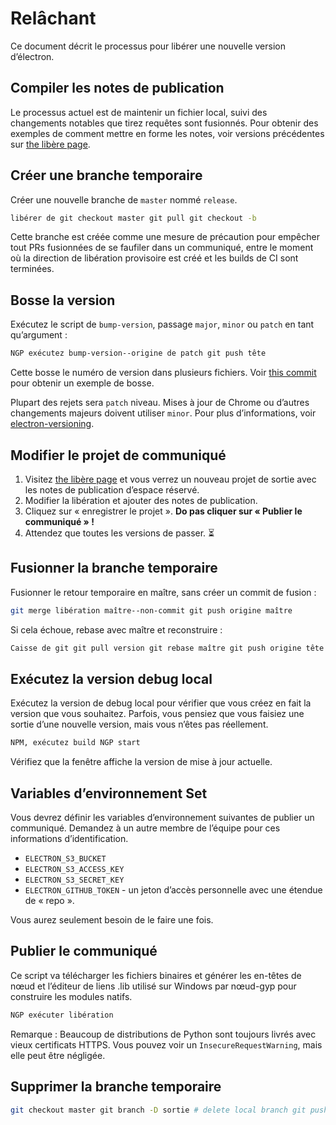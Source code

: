 # Relâchant

Ce document décrit le processus pour libérer une nouvelle version d’électron.

## Compiler les notes de publication

Le processus actuel est de maintenir un fichier local, suivi des changements notables que tirez requêtes sont fusionnés. Pour obtenir des exemples de comment mettre en forme les notes, voir versions précédentes sur [the libère page](https://github.com/electron/electron/releases).

## Créer une branche temporaire

Créer une nouvelle branche de `master` nommé `release`.

```sh
libérer de git checkout master git pull git checkout -b
```

Cette branche est créée comme une mesure de précaution pour empêcher tout PRs fusionnées de se faufiler dans un communiqué, entre le moment où la direction de libération provisoire est créé et les builds de CI sont terminées.

## Bosse la version

Exécutez le script de `bump-version`, passage `major`, `minor` ou `patch` en tant qu’argument :

```sh
NGP exécutez bump-version--origine de patch git push tête
```

Cette bosse le numéro de version dans plusieurs fichiers. Voir [this commit](https://github.com/electron/electron/commit/78ec1b8f89b3886b856377a1756a51617bc33f5a) pour obtenir un exemple de bosse.

Plupart des rejets sera `patch` niveau. Mises à jour de Chrome ou d’autres changements majeurs doivent utiliser `minor`. Pour plus d’informations, voir [electron-versioning](/docs/tutorial/electron-versioning.md).

## Modifier le projet de communiqué

  1. Visitez [the libère page](https://github.com/electron/electron/releases) et vous verrez un nouveau projet de sortie avec les notes de publication d’espace réservé.
  2. Modifier la libération et ajouter des notes de publication.
  3. Cliquez sur « enregistrer le projet ». **Do pas cliquer sur « Publier le communiqué » !**
  4. Attendez que toutes les versions de passer. :hourglass_flowing_sand:

## Fusionner la branche temporaire

Fusionner le retour temporaire en maître, sans créer un commit de fusion :

```sh
git merge libération maître--non-commit git push origine maître
```

Si cela échoue, rebase avec maître et reconstruire :

```sh
Caisse de git git pull version git rebase maître git push origine tête
```

## Exécutez la version debug local

Exécutez la version de debug local pour vérifier que vous créez en fait la version que vous souhaitez. Parfois, vous pensiez que vous faisiez une sortie d’une nouvelle version, mais vous n’êtes pas réellement.

```sh
NPM, exécutez build NGP start
```

Vérifiez que la fenêtre affiche la version de mise à jour actuelle.

## Variables d’environnement Set

Vous devrez définir les variables d’environnement suivantes de publier un communiqué. Demandez à un autre membre de l’équipe pour ces informations d’identification.

- `ELECTRON_S3_BUCKET`
- `ELECTRON_S3_ACCESS_KEY`
- `ELECTRON_S3_SECRET_KEY`
- `ELECTRON_GITHUB_TOKEN` - un jeton d’accès personnelle avec une étendue de « repo ».

Vous aurez seulement besoin de le faire une fois.

## Publier le communiqué

Ce script va télécharger les fichiers binaires et générer les en-têtes de nœud et l’éditeur de liens .lib utilisé sur Windows par nœud-gyp pour construire les modules natifs.

```sh
NGP exécuter libération
```

Remarque : Beaucoup de distributions de Python sont toujours livrés avec vieux certificats HTTPS. Vous pouvez voir un `InsecureRequestWarning`, mais elle peut être négligée.

## Supprimer la branche temporaire

```sh
git checkout master git branch -D sortie # delete local branch git push origine : Communiqué # supprimer sites distants
```